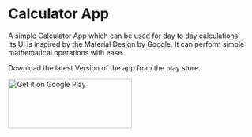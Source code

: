 # Calculator App
A simple Calculator App which can be used for day to day calculations.  
Its UI is inspired by the Material Design by Google. It can perform simple mathematical operations with ease.  

 Download the latest Version of the app from the play store.  

<a href='https://play.google.com/store/apps/details?id=com.gigaworks.tech.calculator&pcampaignid=MKT-Other-global-all-co-prtnr-py-PartBadge-Mar2515-1'><img alt='Get it on Google Play' src='https://play.google.com/intl/en_us/badges/images/generic/en_badge_web_generic.png' height="100" width="250"/>
